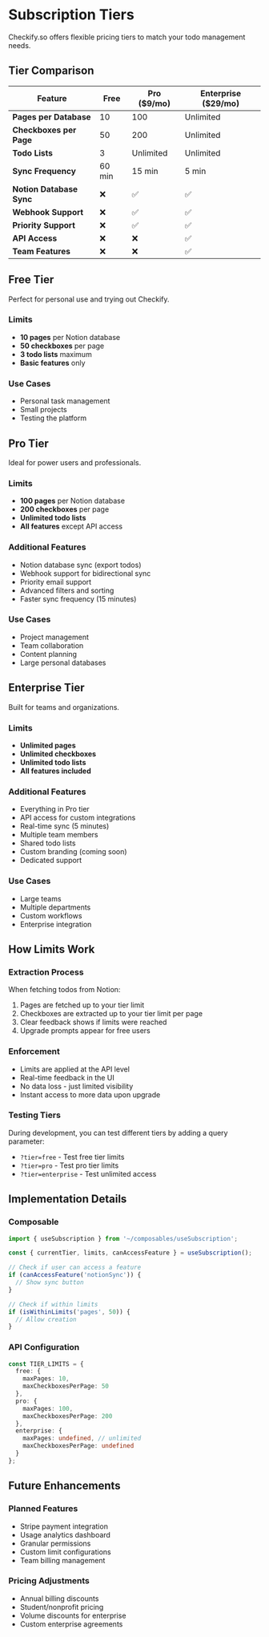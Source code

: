 # Subscription Tiers

Checkify.so offers flexible pricing tiers to match your todo management needs.

## Tier Comparison

| Feature | Free | Pro ($9/mo) | Enterprise ($29/mo) |
|---------|------|-------------|-------------------|
| **Pages per Database** | 10 | 100 | Unlimited |
| **Checkboxes per Page** | 50 | 200 | Unlimited |
| **Todo Lists** | 3 | Unlimited | Unlimited |
| **Sync Frequency** | 60 min | 15 min | 5 min |
| **Notion Database Sync** | ❌ | ✅ | ✅ |
| **Webhook Support** | ❌ | ✅ | ✅ |
| **Priority Support** | ❌ | ✅ | ✅ |
| **API Access** | ❌ | ❌ | ✅ |
| **Team Features** | ❌ | ❌ | ✅ |

## Free Tier

Perfect for personal use and trying out Checkify.

### Limits
- **10 pages** per Notion database
- **50 checkboxes** per page
- **3 todo lists** maximum
- **Basic features** only

### Use Cases
- Personal task management
- Small projects
- Testing the platform

## Pro Tier

Ideal for power users and professionals.

### Limits
- **100 pages** per Notion database
- **200 checkboxes** per page
- **Unlimited todo lists**
- **All features** except API access

### Additional Features
- Notion database sync (export todos)
- Webhook support for bidirectional sync
- Priority email support
- Advanced filters and sorting
- Faster sync frequency (15 minutes)

### Use Cases
- Project management
- Team collaboration
- Content planning
- Large personal databases

## Enterprise Tier

Built for teams and organizations.

### Limits
- **Unlimited pages**
- **Unlimited checkboxes**
- **Unlimited todo lists**
- **All features included**

### Additional Features
- Everything in Pro tier
- API access for custom integrations
- Real-time sync (5 minutes)
- Multiple team members
- Shared todo lists
- Custom branding (coming soon)
- Dedicated support

### Use Cases
- Large teams
- Multiple departments
- Custom workflows
- Enterprise integration

## How Limits Work

### Extraction Process
When fetching todos from Notion:
1. Pages are fetched up to your tier limit
2. Checkboxes are extracted up to your tier limit per page
3. Clear feedback shows if limits were reached
4. Upgrade prompts appear for free users

### Enforcement
- Limits are applied at the API level
- Real-time feedback in the UI
- No data loss - just limited visibility
- Instant access to more data upon upgrade

### Testing Tiers
During development, you can test different tiers by adding a query parameter:
- `?tier=free` - Test free tier limits
- `?tier=pro` - Test pro tier limits
- `?tier=enterprise` - Test unlimited access

## Implementation Details

### Composable
```typescript
import { useSubscription } from '~/composables/useSubscription';

const { currentTier, limits, canAccessFeature } = useSubscription();

// Check if user can access a feature
if (canAccessFeature('notionSync')) {
  // Show sync button
}

// Check if within limits
if (isWithinLimits('pages', 50)) {
  // Allow creation
}
```

### API Configuration
```typescript
const TIER_LIMITS = {
  free: {
    maxPages: 10,
    maxCheckboxesPerPage: 50
  },
  pro: {
    maxPages: 100,
    maxCheckboxesPerPage: 200
  },
  enterprise: {
    maxPages: undefined, // unlimited
    maxCheckboxesPerPage: undefined
  }
};
```

## Future Enhancements

### Planned Features
- Stripe payment integration
- Usage analytics dashboard
- Granular permissions
- Custom limit configurations
- Team billing management

### Pricing Adjustments
- Annual billing discounts
- Student/nonprofit pricing
- Volume discounts for enterprise
- Custom enterprise agreements